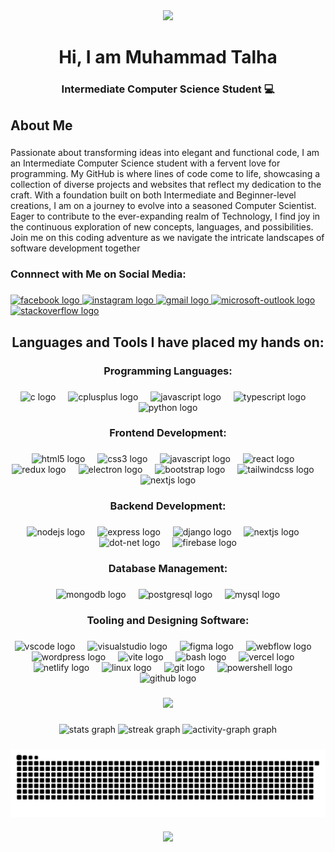 <div align="center">
  <img height="330" src="https://user-images.githubusercontent.com/86270481/214122618-1bf43327-cdef-456e-81fe-fc71a9070c07.gif"  />
</div>

###

<h1 align="center">Hi, I am Muhammad Talha</h1>

###

<h3 align="center">Intermediate Computer Science Student 💻</h3>

###

<h2 align="left">About Me</h2>

###

<p align="left">Passionate about transforming ideas into elegant and functional code, I am an Intermediate Computer Science student with a fervent love for programming. My GitHub is where lines of code come to life, showcasing a collection of diverse projects and websites that reflect my dedication to the craft. With a foundation built on both Intermediate and Beginner-level creations, I am on a journey to evolve into a seasoned Computer Scientist. Eager to contribute to the ever-expanding realm of Technology, I find joy in the continuous exploration of new concepts, languages, and possibilities. Join me on this coding adventure as we navigate the intricate landscapes of software development together</p>

###

<h3 align="left">Connnect with Me on Social Media:</h3>

###

<div align="left">
  <a href="https://www.facebook.com/profile.php?id=100092518021987" target="_blank">
    <img src="https://img.shields.io/static/v1?message=Facebook&logo=facebook&label=&color=1877F2&logoColor=white&labelColor=&style=for-the-badge" height="40" alt="facebook logo"  />
  </a>
  <a href="https://www.instagram.com/ttlha._15/" target="_blank">
    <img src="https://img.shields.io/static/v1?message=Instagram&logo=instagram&label=&color=E4405F&logoColor=white&labelColor=&style=for-the-badge" height="40" alt="instagram logo"  />
  </a>
  <a href="https:mail.google.com/talhaz5518@gmail.com" target="_blank">
    <img src="https://img.shields.io/static/v1?message=Gmail&logo=gmail&label=&color=D14836&logoColor=white&labelColor=&style=for-the-badge" height="40" alt="gmail logo"  />
  </a>
  <a href="https://outlook.live.com/talha1518@outlook.com" target="_blank">
    <img src="https://img.shields.io/static/v1?message=Outlook&logo=microsoft-outlook&label=&color=0078D4&logoColor=white&labelColor=&style=for-the-badge" height="40" alt="microsoft-outlook logo"  />
  </a>
  <a href="https://stackoverflow.com/users/23203699/muhammad-talha" target="_blank">
    <img src="https://img.shields.io/static/v1?message=Stackoverflow&logo=stackoverflow&label=&color=FE7A16&logoColor=white&labelColor=&style=for-the-badge" height="40" alt="stackoverflow logo"  />
  </a>
</div>

###

<h2 align="center">Languages and Tools I have placed my hands on:</h2>

###

<h3 align="center">Programming Languages:</h3>

###

<div align="center">
  <img src="https://skillicons.dev/icons?i=c" height="40" alt="c logo" title="C" />
  <img width="12" />
  <img src="https://skillicons.dev/icons?i=cpp" height="40" alt="cplusplus logo"  title="C++"  />
  <img width="12" />
  <img src="https://skillicons.dev/icons?i=js" height="40" alt="javascript logo"  title="JavaScript"  />
  <img width="12" />
  <img src="https://skillicons.dev/icons?i=ts" height="40" alt="typescript logo"  title="TypeScript"  />
  <img width="12" />
  <img src="https://skillicons.dev/icons?i=py" height="40" alt="python logo"  title="Python"  />
</div>

###

<h3 align="center">Frontend Development:</h3>

###

<div align="center">
  <img src="https://skillicons.dev/icons?i=html" height="40" alt="html5 logo" title="HTML5"  />
  <img width="12" />
  <img src="https://skillicons.dev/icons?i=css" height="40" alt="css3 logo" title="CSS3"  />
  <img width="12" />
  <img src="https://skillicons.dev/icons?i=js" height="40" alt="javascript logo" title="JavaScript"  />
  <img width="12" />
  <img src="https://skillicons.dev/icons?i=react" height="40" alt="react logo" title="React JS"  />
  <img width="12" />
  <img src="https://skillicons.dev/icons?i=redux" height="40" alt="redux logo" title="Redux"  />
  <img width="12" />
  <img src="https://skillicons.dev/icons?i=electron" height="40" alt="electron logo" title="Electron JS"  />
  <img width="12" />
  <img src="https://skillicons.dev/icons?i=bootstrap" height="40" alt="bootstrap logo" title="Bootstrap"  />
  <img width="12" />
  <img src="https://skillicons.dev/icons?i=tailwind" height="40" alt="tailwindcss logo" title="Tailwind CSS"  />
  <img width="12" />
  <img src="https://skillicons.dev/icons?i=nextjs" height="40" alt="nextjs logo" title="Next JS"  />
</div>

###

<h3 align="center">Backend Development:</h3>

###

<div align="center">
  <img src="https://skillicons.dev/icons?i=nodejs" height="40" alt="nodejs logo" title="Node JS"  />
  <img width="12" />
  <img src="https://skillicons.dev/icons?i=express" height="40" alt="express logo" title="Express JS"  />
  <img width="12" />
  <img src="https://skillicons.dev/icons?i=django" height="40" alt="django logo" title="Django"  />
  <img width="12" />
  <img src="https://skillicons.dev/icons?i=nextjs" height="40" alt="nextjs logo" title="Next JS"  />
  <img width="12" />
  <img src="https://skillicons.dev/icons?i=dotnet" height="40" alt="dot-net logo" title=".NET"  />
  <img width="12" />
  <img src="https://skillicons.dev/icons?i=firebase" height="40" alt="firebase logo" title="Firebase"  />
</div>

###

<h3 align="center">Database Management:</h3>

###

<div align="center">
  <img src="https://skillicons.dev/icons?i=mongodb" height="40" alt="mongodb logo" title="MongoDB"  />
  <img width="12" />
  <img src="https://skillicons.dev/icons?i=postgres" height="40" alt="postgresql logo" title="PostgresSQL"  />
  <img width="12" />
  <img src="https://skillicons.dev/icons?i=mysql" height="40" alt="mysql logo" title="MySQL"  />
</div>

###

<h3 align="center">Tooling and Designing Software:</h3>

###

<div align="center">
  <img src="https://skillicons.dev/icons?i=vscode" height="40" alt="vscode logo"  />
  <img width="12" />
  <img src="https://skillicons.dev/icons?i=visualstudio" height="40" alt="visualstudio logo"  />
  <img width="12" />
  <img src="https://skillicons.dev/icons?i=figma" height="40" alt="figma logo"  />
  <img width="12" />
  <img src="https://skillicons.dev/icons?i=webflow" height="40" alt="webflow logo"  />
  <img width="12" />
  <img src="https://skillicons.dev/icons?i=wordpress" height="40" alt="wordpress logo"  />
  <img width="12" />
  <img src="https://skillicons.dev/icons?i=vite" height="40" alt="vite logo"  />
  <img width="12" />
  <img src="https://skillicons.dev/icons?i=bash" height="40" alt="bash logo"  />
  <img width="12" />
  <img src="https://skillicons.dev/icons?i=vercel" height="40" alt="vercel logo"  />
  <img width="12" />
  <img src="https://skillicons.dev/icons?i=netlify" height="40" alt="netlify logo"  />
  <img width="12" />
  <img src="https://skillicons.dev/icons?i=linux" height="40" alt="linux logo"  />
  <img width="12" />
  <img src="https://skillicons.dev/icons?i=git" height="40" alt="git logo"  />
  <img width="12" />
  <img src="https://skillicons.dev/icons?i=powershell" height="40" alt="powershell logo"  />
  <img width="12" />
  <img src="https://skillicons.dev/icons?i=github" height="40" alt="github logo"  />
</div>

###

<div align="center">
  <img height="412" src="https://i.pinimg.com/originals/60/a5/85/60a58511e5c70a418ac743f7df8134fa.gif"  />
</div>

###

<div align="center">
  <img src="https://github-readme-stats.vercel.app/api?username=MuhammadTalha15&hide_title=false&hide_rank=false&show_icons=true&include_all_commits=true&count_private=true&disable_animations=false&theme=dracula&locale=en&hide_border=false&order=1" height="150" alt="stats graph"  />
  <img src="https://streak-stats.demolab.com?user=MuhammadTalha15&locale=en&mode=daily&theme=dracula&hide_border=false&border_radius=5&order=3" height="150" alt="streak graph"  />
  <img src="https://github-readme-activity-graph.vercel.app/graph?username=MuhammadTalha15&radius=16&theme=react&area=true&order=5" height="300" alt="activity-graph graph"  />
</div>

###

<img align="center" src="https://raw.githubusercontent.com/MuhammadTalha15/MuhammadTalha15/output/snake.svg" alt="Snake animation" />

###

<div align="center">
  <img height="525" src="https://w0.peakpx.com/wallpaper/63/556/HD-wallpaper-japanese-vibes-ideas-in-2022-scenery-japan-aesthetic-anime-scenery.jpg"  />
</div>

###

